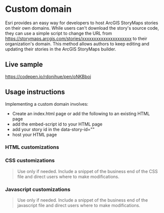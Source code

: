 # Custom domain
Esri provides an easy way for developers to host ArcGIS StoryMaps stories on their own domains. While users can't download the story's source code, they can use a simple script to change the URL from https://storymaps.arcgis.com/stories/xxxxxxxxxxxxxxxxxxxxx to their organization's domain. This method allows authors to keep editing and updating their stories in the ArcGIS StoryMaps builder.

## Live sample
https://codepen.io/rdonihue/pen/oNKBboj

## Usage instructions
Implementing a custom domain involves:
- Create an index.html page or add the following to an existing HTML page
- add the embed-script id to your HTML page
- add your story id in the data-story-id=""
- host your HTML page


### HTML customizations

<div class="storymaps-root"></div>
<script>
  id="embed-script"
  src="https://storymapsqa.arcgis.com/embed/view"
  data-story-id="1ba69ca9c31b4183b1ee486c36364198"
  data-root-node=".storymaps-root"
</script>

### CSS customizations
> Use only if needed. Include a snippet of the business end of the CSS file and direct users where to make modifications.



### Javascript customizations
> Use only if needed. Include a snippet of the business end of the javascript file and direct users where to make modifications.
